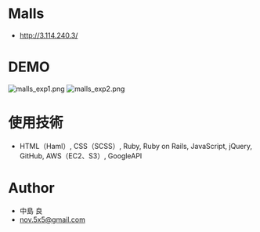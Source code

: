 
# Malls 
* http://3.114.240.3/

# DEMO
 
![malls_exp1.png](.assets/images/malls_exp1.png)
![malls_exp2.png](.assets/images/malls_exp2.png)

# 使用技術
* HTML（Haml）, CSS（SCSS）, Ruby, Ruby on Rails, JavaScript, jQuery, GitHub, AWS（EC2、S3）, GoogleAPI

# Author
* 中島 良
* nov.5x5@gmail.com
 
